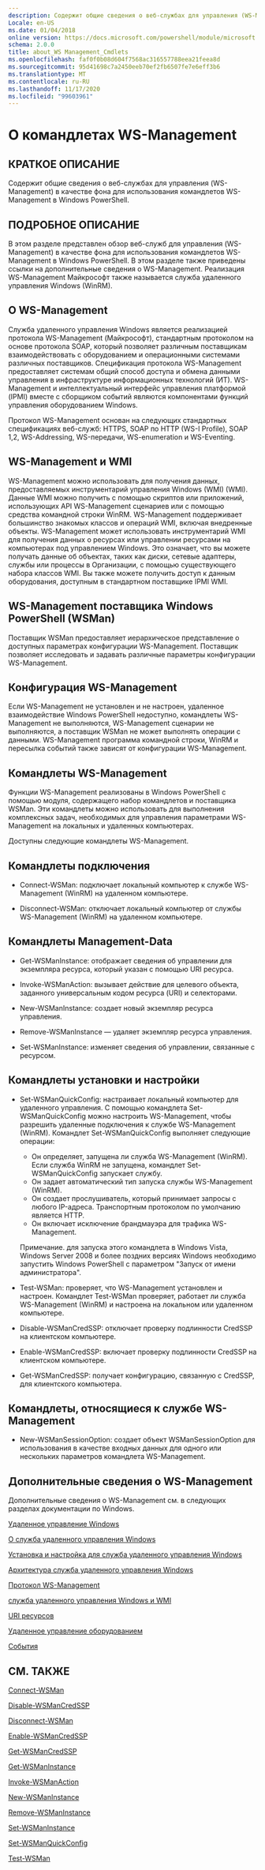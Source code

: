 ```yaml
---
description: Содержит общие сведения о веб-службах для управления (WS-Management) в качестве фона для использования командлетов WS-Management в Windows PowerShell.
Locale: en-US
ms.date: 01/04/2018
online version: https://docs.microsoft.com/powershell/module/microsoft.wsman.management/about/about_ws-management_cmdlets?view=powershell-7.2&WT.mc_id=ps-gethelp
schema: 2.0.0
title: about_WS Management_Cmdlets
ms.openlocfilehash: faf0f0b08d604f7568ac316557788eea21feea8d
ms.sourcegitcommit: 95d41698c7a2450eeb70ef2fb6507fe7e6eff3b6
ms.translationtype: MT
ms.contentlocale: ru-RU
ms.lasthandoff: 11/17/2020
ms.locfileid: "99603961"
---
```

# <a name="about-ws-management-cmdlets"></a>О командлетах WS-Management

## <a name="short-description"></a>КРАТКОЕ ОПИСАНИЕ

Содержит общие сведения о веб-службах для управления (WS-Management) в качестве фона для использования командлетов WS-Management в Windows PowerShell.

## <a name="long-description"></a>ПОДРОБНОЕ ОПИСАНИЕ

В этом разделе представлен обзор веб-служб для управления (WS-Management) в качестве фона для использования командлетов WS-Management в Windows PowerShell. В этом разделе также приведены ссылки на дополнительные сведения о WS-Management. Реализация WS-Management Майкрософт также называется служба удаленного управления Windows (WinRM).

## <a name="about-ws-management"></a>О WS-Management

Служба удаленного управления Windows является реализацией протокола WS-Management (Майкрософт), стандартным протоколом на основе протокола SOAP, который позволяет различным поставщикам взаимодействовать с оборудованием и операционными системами различных поставщиков. Спецификация протокола WS-Management предоставляет системам общий способ доступа и обмена данными управления в инфраструктуре информационных технологий (ИТ). WS-Management и интеллектуальный интерфейс управления платформой (IPMI) вместе с сборщиком событий являются компонентами функций управления оборудованием Windows.

Протокол WS-Management основан на следующих стандартных спецификациях веб-служб: HTTPS, SOAP по HTTP (WS-I Profile), SOAP 1,2, WS-Addressing, WS-передачи, WS-enumeration и WS-Eventing.

## <a name="ws-management-and-wmi"></a>WS-Management и WMI

WS-Management можно использовать для получения данных, предоставляемых инструментарий управления Windows (WMI) (WMI). Данные WMI можно получить с помощью скриптов или приложений, использующих API WS-Management сценариев или с помощью средства командной строки WinRM. WS-Management поддерживает большинство знакомых классов и операций WMI, включая внедренные объекты. WS-Management может использовать инструментарий WMI для получения данных о ресурсах или управлении ресурсами на компьютерах под управлением Windows. Это означает, что вы можете получать данные об объектах, таких как диски, сетевые адаптеры, службы или процессы в Организации, с помощью существующего набора классов WMI. Вы также можете получить доступ к данным оборудования, доступным в стандартном поставщике IPMI WMI.

## <a name="ws-management-windows-powershell-provider-wsman"></a>WS-Management поставщика Windows PowerShell (WSMan)

Поставщик WSMan предоставляет иерархическое представление о доступных параметрах конфигурации WS-Management. Поставщик позволяет исследовать и задавать различные параметры конфигурации WS-Management.

## <a name="ws-management-configuration"></a>Конфигурация WS-Management

Если WS-Management не установлен и не настроен, удаленное взаимодействие Windows PowerShell недоступно, командлеты WS-Management не выполняются, WS-Management сценарии не выполняются, а поставщик WSMan не может выполнять операции с данными. WS-Management программа командной строки, WinRM и пересылка событий также зависят от конфигурации WS-Management.

## <a name="ws-management-cmdlets"></a>Командлеты WS-Management

Функции WS-Management реализованы в Windows PowerShell с помощью модуля, содержащего набор командлетов и поставщика WSMan. Эти командлеты можно использовать для выполнения комплексных задач, необходимых для управления параметрами WS-Management на локальных и удаленных компьютерах.

Доступны следующие командлеты WS-Management.

## <a name="connection-cmdlets"></a>Командлеты подключения

- Connect-WSMan: подключает локальный компьютер к службе WS-Management (WinRM) на удаленном компьютере.

- Disconnect-WSMan: отключает локальный компьютер от службы WS-Management (WinRM) на удаленном компьютере.

## <a name="management-data-cmdlets"></a>Командлеты Management-Data

- Get-WSManInstance: отображает сведения об управлении для экземпляра ресурса, который указан с помощью URI ресурса.

- Invoke-WSManAction: вызывает действие для целевого объекта, заданного универсальным кодом ресурса (URI) и селекторами.

- New-WSManInstance: создает новый экземпляр ресурса управления.

- Remove-WSManInstance — удаляет экземпляр ресурса управления.

- Set-WSManInstance: изменяет сведения об управлении, связанные с ресурсом.

## <a name="setup-and-configuration-cmdlets"></a>Командлеты установки и настройки

- Set-WSManQuickConfig: настраивает локальный компьютер для удаленного управления.
  С помощью командлета Set-WSManQuickConfig можно настроить WS-Management, чтобы разрешить удаленные подключения к службе WS-Management (WinRM). Командлет Set-WSManQuickConfig выполняет следующие операции:
  - Он определяет, запущена ли служба WS-Management (WinRM). Если служба WinRM не запущена, командлет Set-WSManQuickConfig запускает службу.
  - Он задает автоматический тип запуска службы WS-Management (WinRM).
  - Он создает прослушиватель, который принимает запросы с любого IP-адреса. Транспортным протоколом по умолчанию является HTTP.
  - Он включает исключение брандмауэра для трафика WS-Management.

  Примечание. для запуска этого командлета в Windows Vista, Windows Server 2008 и более поздних версиях Windows необходимо запустить Windows PowerShell с параметром "Запуск от имени администратора".

- Test-WSMan: проверяет, что WS-Management установлен и настроен. Командлет Test-WSMan проверяет, работает ли служба WS-Management (WinRM) и настроена на локальном или удаленном компьютере.

- Disable-WSManCredSSP: отключает проверку подлинности CredSSP на клиентском компьютере.

- Enable-WSManCredSSP: включает проверку подлинности CredSSP на клиентском компьютере.

- Get-WSManCredSSP: получает конфигурацию, связанную с CredSSP, для клиентского компьютера.

## <a name="ws-management-specific-cmdlets"></a>Командлеты, относящиеся к службе WS-Management

- New-WSManSessionOption: создает объект WSManSessionOption для использования в качестве входных данных для одного или нескольких параметров командлета WS-Management.

## <a name="additional-ws-management-information"></a>Дополнительные сведения о WS-Management

Дополнительные сведения о WS-Management см. в следующих разделах документации по Windows.

[Удаленное управление Windows](/windows/win32/winrm/portal)

[О служба удаленного управления Windows](/windows/win32/winrm/about-windows-remote-management)

[Установка и настройка для служба удаленного управления Windows](/windows/win32/winrm/installation-and-configuration-for-windows-remote-management)

[Архитектура служба удаленного управления Windows](/windows/win32/winrm/windows-remote-management-architecture)

[Протокол WS-Management](/windows/win32/winrm/ws-management-protocol)

[служба удаленного управления Windows и WMI](/windows/win32/winrm/windows-remote-management-and-wmi)

[URI ресурсов](/windows/win32/winrm/resource-uris)

[Удаленное управление оборудованием](/windows/win32/winrm/remote-hardware-management)

[События](/windows/win32/winrm/events)

## <a name="see-also"></a>СМ. ТАКЖЕ

[Connect-WSMan](xref:Microsoft.WSMan.Management.Connect-WSMan)

[Disable-WSManCredSSP](xref:Microsoft.WSMan.Management.Disable-WSManCredSSP)

[Disconnect-WSMan](xref:Microsoft.WSMan.Management.Disconnect-WSMan)

[Enable-WSManCredSSP](xref:Microsoft.WSMan.Management.Enable-WSManCredSSP)

[Get-WSManCredSSP](xref:Microsoft.WSMan.Management.Get-WSManCredSSP)

[Get-WSManInstance](xref:Microsoft.WSMan.Management.Get-WSManInstance)

[Invoke-WSManAction](xref:Microsoft.WSMan.Management.Invoke-WSManAction)

[New-WSManInstance](xref:Microsoft.WSMan.Management.New-WSManInstance)

[Remove-WSManInstance](xref:Microsoft.WSMan.Management.Remove-WSManInstance)

[Set-WSManInstance](xref:Microsoft.WSMan.Management.Set-WSManInstance)

[Set-WSManQuickConfig](xref:Microsoft.WSMan.Management.Set-WSManQuickConfig)

[Test-WSMan](xref:Microsoft.WSMan.Management.Test-WSMan)
